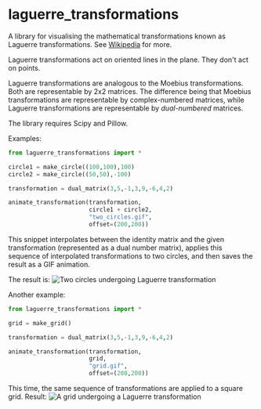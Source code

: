 # laguerre_transformations
A library for visualising the mathematical transformations known as
Laguerre transformations. See
[Wikipedia](https://en.wikipedia.org/wiki/laguerre_transformations) for more.

Laguerre transformations act on oriented lines in the plane. They don't
act on points.

Laguerre transformations are analogous to the Moebius transformations.
Both are representable by 2x2 matrices. The difference being that 
Moebius transformations are representable by complex-numbered matrices,
while Laguerre transformations are representable by *dual-numbered*
matrices.

The library requires Scipy and Pillow.

Examples:

```python
from laguerre_transformations import *

circle1 = make_circle((100,100),100)
circle2 = make_circle((50,50),-100)

transformation = dual_matrix(3,5,-1,3,9,-6,4,2)

animate_transformation(transformation,
                       circle1 + circle2,
                       "two_circles.gif",
                       offset=(200,200))
```

This snippet interpolates between the identity matrix and the given
transformation (represented as a dual number matrix), applies this sequence
of interpolated transformations to two circles, and then saves the result as a
GIF animation.

The result is:
![Two circles undergoing Laguerre transformation](two_circles.gif)

Another example:

```python
from laguerre_transformations import *

grid = make_grid()

transformation = dual_matrix(3,5,-1,3,9,-6,4,2)

animate_transformation(transformation,
                       grid,
                       "grid.gif",
                       offset=(200,200))
```

This time, the same sequence of transformations are applied to a square grid.
Result: ![A grid undergoing a Laguerre transformation](grid.gif)
